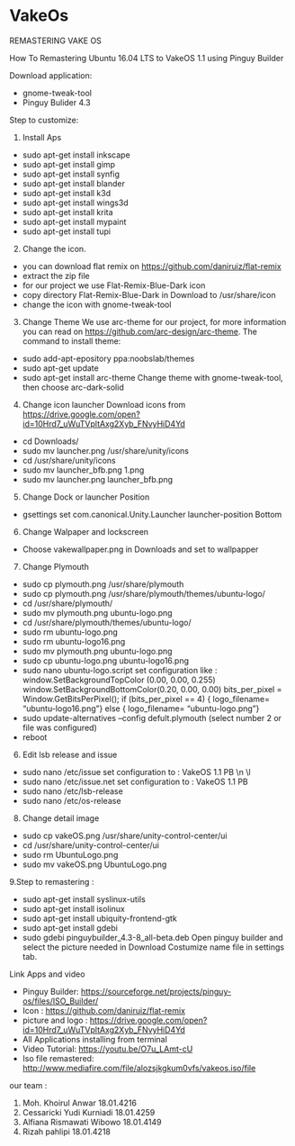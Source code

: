 # VakeOs
REMASTERING VAKE OS

How To Remastering Ubuntu 16.04 LTS to VakeOS 1.1 using Pinguy Builder


Download application:
* gnome-tweak-tool
* Pinguy Bulider 4.3

Step to customize:

1. Install Aps
* sudo apt-get install inkscape 
* sudo apt-get install gimp 
* sudo apt-get install synfig 
* sudo apt-get install blander 
* sudo apt-get install k3d 
* sudo apt-get install wings3d 
* sudo apt-get install krita 
* sudo apt-get install mypaint
* sudo apt-get install  tupi

2. Change the  icon. 
* you can download flat remix on https://github.com/daniruiz/flat-remix
* extract the zip file
* for our project we use  Flat-Remix-Blue-Dark icon
* copy directory  Flat-Remix-Blue-Dark in Download to /usr/share/icon
* change the icon with gnome-tweak-tool

3. Change Theme
We use arc-theme for our project, for more information you can read on https://github.com/arc-design/arc-theme. The command to install theme:
* sudo add-apt-epository ppa:noobslab/themes
* sudo apt-get update
* sudo apt-get install arc-theme
	Change theme with gnome-tweak-tool, then choose arc-dark-solid

4. Change icon launcher 
Download icons from https://drive.google.com/open?id=10Hrd7_uWuTVpltAxg2Xyb_FNvyHiD4Yd
* cd Downloads/ 
* sudo mv launcher.png /usr/share/unity/icons 
* cd /usr/share/unity/icons 
* sudo mv launcher_bfb.png 1.png 
* sudo mv launcher.png launcher_bfb.png 

5. Change Dock or launcher Position 
* gsettings set com.canonical.Unity.Launcher launcher-position Bottom 

6. Change Walpaper and lockscreen 
* Choose vakewallpaper.png in Downloads and set to wallpapper

7. Change Plymouth 
* sudo cp plymouth.png /usr/share/plymouth
* sudo cp plymouth.png /usr/share/plymouth/themes/ubuntu-logo/
* cd /usr/share/plymouth/
* sudo mv plymouth.png ubuntu-logo.png
* cd /usr/share/plymouth/themes/ubuntu-logo/
* sudo rm ubuntu-logo.png
* sudo rm ubuntu-logo16.png
* sudo mv plymouth.png ubuntu-logo.png
* sudo cp ubuntu-logo.png ubuntu-logo16.png
* sudo nano ubuntu-logo.script
set configuration like :
window.SetBackgroundTopColor (0.00, 0.00, 0.255)
window.SetBackgroundBottomColor(0.20, 0.00, 0.00)
bits_per_pixel = Window.GetBitsPerPixel();
if (bits_per_pixel == 4) {
		logo_filename= “ubuntu-logo16.png”}
else {
		logo_filename= “ubuntu-logo.png”}
* sudo update-alternatives –config defult.plymouth
	(select number 2 or file was configured) 
* reboot 

6. Edit lsb release and issue 
* sudo nano /etc/issue 
set configuration to :
VakeOS 1.1 PB \n \l 
* sudo nano /etc/issue.net
set configuration to :
VakeOS 1.1 PB
* sudo nano /etc/lsb-release 
* sudo nano /etc/os-release

8. Change detail image
* sudo cp vakeOS.png /usr/share/unity-control-center/ui
* cd /usr/share/unity-control-center/ui
* sudo rm UbuntuLogo.png
* sudo mv vakeOS.png UbuntuLogo.png

9.Step to remastering :
* sudo apt-get install syslinux-utils
* sudo apt-get install isolinux
* sudo apt-get install ubiquity-frontend-gtk
* sudo apt-get install gdebi
* sudo gdebi pinguybuilder_4.3-8_all-beta.deb
Open pinguy builder and select the picture needed in Download
Costumize name file in settings tab. 


Link Apps and video
- Pinguy Builder: https://sourceforge.net/projects/pinguy-os/files/ISO_Builder/
- Icon : https://github.com/daniruiz/flat-remix
- picture and logo : https://drive.google.com/open?id=10Hrd7_uWuTVpltAxg2Xyb_FNvyHiD4Yd
- All Applications installing from terminal
- Video Tutorial: https://youtu.be/O7u_LAmt-cU
- Iso file remastered: http://www.mediafire.com/file/alozsjkgkum0vfs/vakeos.iso/file

our team :
1. Moh. Khoirul Anwar 18.01.4216
2. Cessaricki Yudi Kurniadi 18.01.4259
3. Alfiana Rismawati Wibowo 18.01.4149
4. Rizah pahlipi 18.01.4218
